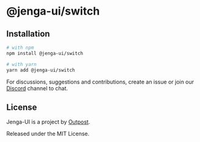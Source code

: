 # @jenga-ui/switch

## Installation

```sh
# with npm
npm install @jenga-ui/switch

# with yarn
yarn add @jenga-ui/switch
```

For discussions, suggestions and contributions, create an issue or join our [Discord](https://discord.gg/sHnHPnAPZj) channel to chat.

## License

Jenga-UI is a project by [Outpost](https://outpost.run).

Released under the MIT License.
